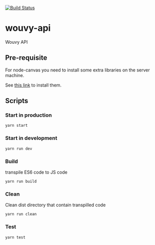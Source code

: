 [![Build Status](https://travis-ci.com/KevinDepuydt/wouvy-api.svg?token=DzdpA2xzqKcvBPt7ExGD&branch=master)](https://travis-ci.com/KevinDepuydt/wouvy-api)
# wouvy-api

Wouvy API

## Pre-requisite

For node-canvas you need to install some extra libraries on the server machine.

See [this link](https://github.com/Automattic/node-canvas#installation) to install them.

## Scripts

### Start in production
```
yarn start
```

### Start in development
```
yarn run dev
```

### Build
transpile ES6 code to JS code
```
yarn run build
```

### Clean
Clean dist directory that contain transpilled code
```
yarn run clean
```

### Test
```
yarn test
```

